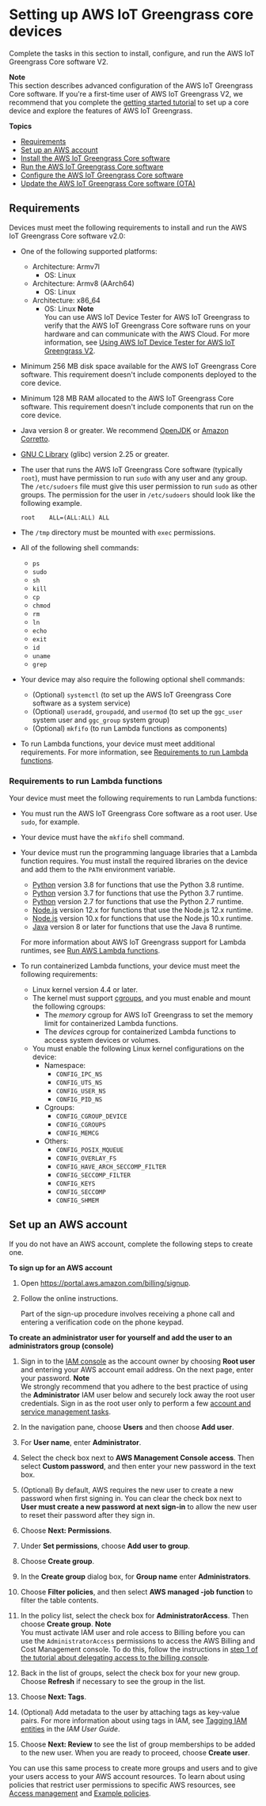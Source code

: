 # Setting up AWS IoT Greengrass core devices<a name="setting-up"></a>

Complete the tasks in this section to install, configure, and run the AWS IoT Greengrass Core software V2\.

**Note**  
This section describes advanced configuration of the AWS IoT Greengrass Core software\. If you're a first\-time user of AWS IoT Greengrass V2, we recommend that you complete the [getting started tutorial](getting-started.md) to set up a core device and explore the features of AWS IoT Greengrass\.

**Topics**
+ [Requirements](#greengrass-v2-requirements)
+ [Set up an AWS account](#set-up-aws-account)
+ [Install the AWS IoT Greengrass Core software](install-greengrass-core-v2.md)
+ [Run the AWS IoT Greengrass Core software](run-greengrass-core-v2.md)
+ [Configure the AWS IoT Greengrass Core software](configure-greengrass-core-v2.md)
+ [Update the AWS IoT Greengrass Core software \(OTA\)](update-greengrass-core-v2.md)

## Requirements<a name="greengrass-v2-requirements"></a>

Devices must meet the following requirements to install and run the AWS IoT Greengrass Core software v2\.0:
+ One of the following supported platforms:<a name="greengrass-supported-platforms"></a>
  + Architecture: Armv7l
    + OS: Linux
  + Architecture: Armv8 \(AArch64\)
    + OS: Linux
  + Architecture: x86\_64
    + OS: Linux
**Note**  
You can use AWS IoT Device Tester for AWS IoT Greengrass to verify that the AWS IoT Greengrass Core software runs on your hardware and can communicate with the AWS Cloud\. For more information, see [Using AWS IoT Device Tester for AWS IoT Greengrass V2](device-tester-for-greengrass-ug.md)\.
+ Minimum 256 MB disk space available for the AWS IoT Greengrass Core software\. This requirement doesn't include components deployed to the core device\.
+ Minimum 128 MB RAM allocated to the AWS IoT Greengrass Core software\. This requirement doesn't include components that run on the core device\.
+ Java version 8 or greater\. We recommend [OpenJDK](https://openjdk.java.net/) or [Amazon Corretto](http://aws.amazon.com/corretto/)\.
+ [GNU C Library](https://www.gnu.org/software/libc/) \(glibc\) version 2\.25 or greater\.
+ The user that runs the AWS IoT Greengrass Core software \(typically `root`\), must have permission to run `sudo` with any user and any group\. The `/etc/sudoers` file must give this user permission to run `sudo` as other groups\. The permission for the user in `/etc/sudoers` should look like the following example\.

  ```
  root    ALL=(ALL:ALL) ALL
  ```
+ The `/tmp` directory must be mounted with `exec` permissions\.
+ All of the following shell commands:
  + `ps`
  + `sudo`
  + `sh`
  + `kill`
  + `cp`
  + `chmod`
  + `rm`
  + `ln`
  + `echo`
  + `exit`
  + `id`
  + `uname`
  + `grep`
+ Your device may also require the following optional shell commands:
  + \(Optional\) `systemctl` \(to set up the AWS IoT Greengrass Core software as a system service\)
  + \(Optional\) `useradd`, `groupadd`, and `usermod` \(to set up the `ggc_user` system user and `ggc_group` system group\)
  + \(Optional\) `mkfifo` \(to run Lambda functions as components\)
+ To run Lambda functions, your device must meet additional requirements\. For more information, see [Requirements to run Lambda functions](#greengrass-v2-lambda-requirements)\.

### Requirements to run Lambda functions<a name="greengrass-v2-lambda-requirements"></a>

Your device must meet the following requirements to run Lambda functions:
+ You must run the AWS IoT Greengrass Core software as a root user\. Use `sudo`, for example\.
+ Your device must have the `mkfifo` shell command\.
+ Your device must run the programming language libraries that a Lambda function requires\. You must install the required libraries on the device and add them to the `PATH` environment variable\.
  + [Python](https://www.python.org/) version 3\.8 for functions that use the Python 3\.8 runtime\.
  + [Python](https://www.python.org/) version 3\.7 for functions that use the Python 3\.7 runtime\.
  + [Python](https://www.python.org/) version 2\.7 for functions that use the Python 2\.7 runtime\.
  + [Node\.js](https://www.nodejs.org/) version 12\.x for functions that use the Node\.js 12\.x runtime\.
  + [Node\.js](https://www.nodejs.org/) version 10\.x for functions that use the Node\.js 10\.x runtime\.
  + [Java](http://www.oracle.com/technetwork/java/javase/downloads/jre8-downloads-2133155.html) version 8 or later for functions that use the Java 8 runtime\.

  For more information about AWS IoT Greengrass support for Lambda runtimes, see [Run AWS Lambda functions](run-lambda-functions.md)\.
+ To run containerized Lambda functions, your device must meet the following requirements:
  + Linux kernel version 4\.4 or later\.
  + The kernel must support [cgroups](https://en.wikipedia.org/wiki/Cgroups), and you must enable and mount the following cgroups:
    + The *memory* cgroup for AWS IoT Greengrass to set the memory limit for containerized Lambda functions\.
    + The *devices* cgroup for containerized Lambda functions to access system devices or volumes\.
  + You must enable the following Linux kernel configurations on the device:
    + Namespace:
      + `CONFIG_IPC_NS`
      + `CONFIG_UTS_NS`
      + `CONFIG_USER_NS`
      + `CONFIG_PID_NS`
    + Cgroups:
      + `CONFIG_CGROUP_DEVICE`
      + `CONFIG_CGROUPS`
      + `CONFIG_MEMCG`
    + Others:
      + `CONFIG_POSIX_MQUEUE`
      + `CONFIG_OVERLAY_FS`
      + `CONFIG_HAVE_ARCH_SECCOMP_FILTER`
      + `CONFIG_SECCOMP_FILTER`
      + `CONFIG_KEYS`
      + `CONFIG_SECCOMP`
      + `CONFIG_SHMEM`

## Set up an AWS account<a name="set-up-aws-account"></a>

If you do not have an AWS account, complete the following steps to create one\.

**To sign up for an AWS account**

1. Open [https://portal\.aws\.amazon\.com/billing/signup](https://portal.aws.amazon.com/billing/signup)\.

1. Follow the online instructions\.

   Part of the sign\-up procedure involves receiving a phone call and entering a verification code on the phone keypad\.

**To create an administrator user for yourself and add the user to an administrators group \(console\)**

1. Sign in to the [IAM console](https://console.aws.amazon.com/iam/) as the account owner by choosing **Root user** and entering your AWS account email address\. On the next page, enter your password\.
**Note**  
We strongly recommend that you adhere to the best practice of using the **Administrator** IAM user below and securely lock away the root user credentials\. Sign in as the root user only to perform a few [account and service management tasks](https://docs.aws.amazon.com/general/latest/gr/aws_tasks-that-require-root.html)\.

1. In the navigation pane, choose **Users** and then choose **Add user**\.

1. For **User name**, enter **Administrator**\.

1. Select the check box next to **AWS Management Console access**\. Then select **Custom password**, and then enter your new password in the text box\.

1. \(Optional\) By default, AWS requires the new user to create a new password when first signing in\. You can clear the check box next to **User must create a new password at next sign\-in** to allow the new user to reset their password after they sign in\.

1. Choose **Next: Permissions**\.

1. Under **Set permissions**, choose **Add user to group**\.

1. Choose **Create group**\.

1. In the **Create group** dialog box, for **Group name** enter **Administrators**\.

1. Choose **Filter policies**, and then select **AWS managed \-job function** to filter the table contents\.

1. In the policy list, select the check box for **AdministratorAccess**\. Then choose **Create group**\.
**Note**  
You must activate IAM user and role access to Billing before you can use the `AdministratorAccess` permissions to access the AWS Billing and Cost Management console\. To do this, follow the instructions in [step 1 of the tutorial about delegating access to the billing console](https://docs.aws.amazon.com/IAM/latest/UserGuide/tutorial_billing.html)\.

1. Back in the list of groups, select the check box for your new group\. Choose **Refresh** if necessary to see the group in the list\.

1. Choose **Next: Tags**\.

1. \(Optional\) Add metadata to the user by attaching tags as key\-value pairs\. For more information about using tags in IAM, see [Tagging IAM entities](https://docs.aws.amazon.com/IAM/latest/UserGuide/id_tags.html) in the *IAM User Guide*\.

1. Choose **Next: Review** to see the list of group memberships to be added to the new user\. When you are ready to proceed, choose **Create user**\.

You can use this same process to create more groups and users and to give your users access to your AWS account resources\. To learn about using policies that restrict user permissions to specific AWS resources, see [Access management](https://docs.aws.amazon.com/IAM/latest/UserGuide/access.html) and [Example policies](https://docs.aws.amazon.com/IAM/latest/UserGuide/access_policies_examples.html)\.
